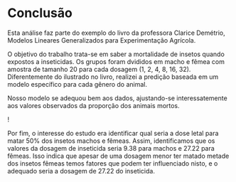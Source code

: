 # Conclusão

Esta análise faz parte do exemplo do livro da professora Clarice Demétrio, Modelos Lineares Generalizados para Experimentação Agrícola.

O objetivo do trabalho trata-se em saber a mortalidade de insetos quando expostos a inseticidas. Os grupos foram dvididos em macho e fêmea com amostra de tamanho 20 para cada dosagem (1, 2, 4, 8, 16, 32). Diferentemente do ilustrado no livro, realizei a predição baseada em um modelo específico para cada gênero do animal.

Nosso modelo se adequou bem aos dados, ajustando-se interessatemente aos valores observados da proporção dos animais mortos. 

!
[]()

Por fim, o interesse do estudo era identificar qual seria a dose letal para matar 50% dos insetos machos e fêmeas. Assim, identificamos que os valores da dosagem de inseticida seria 9.38 para machos e 27.22 para fêmeas. Isso indica que apesar de uma dosagem menor ter matado metade dos insetos fêmeas temos fatores que podem ter influenciado nisto, e o adequado seria a dosagem de 27.22 do inseticida. 
